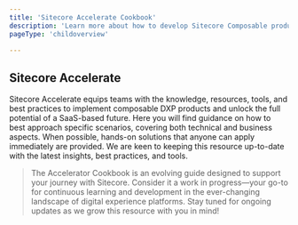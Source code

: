 ```yaml
---
title: 'Sitecore Accelerate Cookbook'
description: 'Learn more about how to develop Sitecore Composable products'
pageType: 'childoverview'

---
```

## Sitecore Accelerate
Sitecore Accelerate equips teams with the knowledge, resources, tools, and best practices to implement composable DXP products and unlock the full potential of a SaaS-based future. Here you will find guidance on how to best approach specific scenarios, covering both technical and business aspects. When possible, hands-on solutions that anyone can apply immediately are provided. We are keen to keeping this resource up-to-date with the latest insights, best practices, and tools.

> The Accelerator Cookbook is an evolving guide designed to support your journey with Sitecore. Consider it a work in progress—your go-to for continuous learning and development in the ever-changing landscape of digital experience platforms. Stay tuned for ongoing updates as we grow this resource with you in mind!
